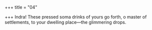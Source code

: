 +++
title = "04"

+++
Indra! These pressed soma drinks of yours go forth, o master of  settlements,
to your dwelling place—the glimmering drops.